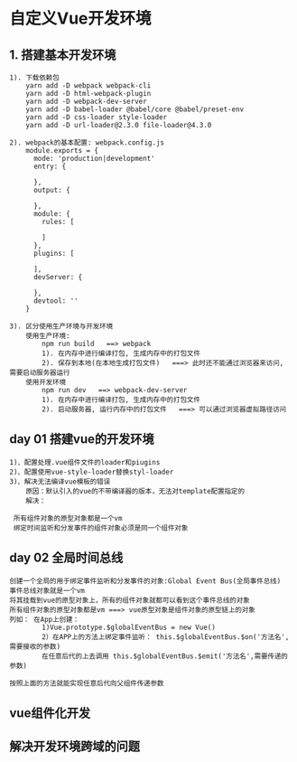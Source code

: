 # 自定义Vue开发环境
## 1. 搭建基本开发环境
    1). 下载依赖包
        yarn add -D webpack webpack-cli
        yarn add -D html-webpack-plugin
        yarn add -D webpack-dev-server
        yarn add -D babel-loader @babel/core @babel/preset-env
        yarn add -D css-loader style-loader
        yarn add -D url-loader@2.3.0 file-loader@4.3.0
    
    2). webpack的基本配置: webpack.config.js
        module.exports = {
          mode: 'production|development'
          entry: {

          },
          output: {

          },
          module: {
            rules: [

            ]
          },
          plugins: [

          ],
          devServer: {

          },
          devtool: ''
        }

    3). 区分使用生产环境与开发环境
        使用生产环境:
            npm run build   ==> webpack
            1). 在内存中进行编译打包, 生成内存中的打包文件
            2). 保存到本地(在本地生成打包文件)   ===> 此时还不能通过浏览器来访问, 需要启动服务器运行
        使用开发环境
            npm run dev   ==> webpack-dev-server
            1). 在内存中进行编译打包, 生成内存中的打包文件
            2). 启动服务器, 运行内存中的打包文件   ===> 可以通过浏览器虚拟路径访问



## day 01 搭建vue的开发环境
    1)、配置处理.vue组件文件的loader和piugins
    2)、配置使用vue-style-loader替换styl-loader
    3)、解决无法编译vue模板的错误
        原因：默认引入的vue的不带编译器的版本，无法对template配置指定的
        解决：

     所有组件对象的原型对象都是一个vm
     绑定时间监听和分发事件的组件对象必须是同一个组件对象  

## day 02 全局时间总线
    创建一个全局的用于绑定事件监听和分发事件的对象:Global Event Bus(全局事件总线)
    事件总线对象就是一个vm
    将其挂载到vue的原型对象上，所有的组件对象就都可以看到这个事件总线的对象
    所有组件对象的原型对象都是vm ===> vue原型对象是组件对象的原型链上的对象
    列如： 在App上创建：
            1)Vue.prototype.$globalEventBus = new Vue()
            2）在APP上的方法上绑定事件监听： this.$globalEventBus.$on('方法名',需要接收的参数)
            在任意后代的上去调用 this.$globalEventBus.$emit('方法名',需要传递的参数)

    按照上面的方法就能实现任意后代向父组件传递参数
## vue组件化开发


## 解决开发环境跨域的问题
    
